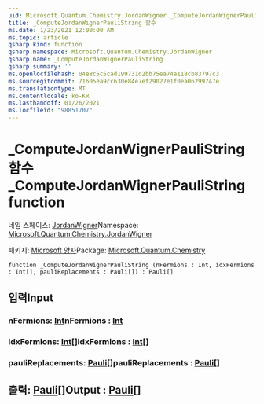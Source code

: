 ```yaml
---
uid: Microsoft.Quantum.Chemistry.JordanWigner._ComputeJordanWignerPauliString
title: _ComputeJordanWignerPauliString 함수
ms.date: 1/23/2021 12:00:00 AM
ms.topic: article
qsharp.kind: function
qsharp.namespace: Microsoft.Quantum.Chemistry.JordanWigner
qsharp.name: _ComputeJordanWignerPauliString
qsharp.summary: ''
ms.openlocfilehash: 04e8c5c5cad199731d2bb75ea74a118cb83797c3
ms.sourcegitcommit: 71605ea9cc630e84e7ef29027e1f0ea06299747e
ms.translationtype: MT
ms.contentlocale: ko-KR
ms.lasthandoff: 01/26/2021
ms.locfileid: "98851707"
---
```

# <a name="_computejordanwignerpaulistring-function"></a><span data-ttu-id="9d36f-102">_ComputeJordanWignerPauliString 함수</span><span class="sxs-lookup"><span data-stu-id="9d36f-102">_ComputeJordanWignerPauliString function</span></span>

<span data-ttu-id="9d36f-103">네임 스페이스: [JordanWigner](xref:Microsoft.Quantum.Chemistry.JordanWigner)</span><span class="sxs-lookup"><span data-stu-id="9d36f-103">Namespace: [Microsoft.Quantum.Chemistry.JordanWigner](xref:Microsoft.Quantum.Chemistry.JordanWigner)</span></span>

<span data-ttu-id="9d36f-104">패키지: [Microsoft 양자](https://nuget.org/packages/Microsoft.Quantum.Chemistry)</span><span class="sxs-lookup"><span data-stu-id="9d36f-104">Package: [Microsoft.Quantum.Chemistry](https://nuget.org/packages/Microsoft.Quantum.Chemistry)</span></span>




```qsharp
function _ComputeJordanWignerPauliString (nFermions : Int, idxFermions : Int[], pauliReplacements : Pauli[]) : Pauli[]
```


## <a name="input"></a><span data-ttu-id="9d36f-105">입력</span><span class="sxs-lookup"><span data-stu-id="9d36f-105">Input</span></span>

### <a name="nfermions--int"></a><span data-ttu-id="9d36f-106">nFermions: [Int](xref:microsoft.quantum.lang-ref.int)</span><span class="sxs-lookup"><span data-stu-id="9d36f-106">nFermions : [Int](xref:microsoft.quantum.lang-ref.int)</span></span>




### <a name="idxfermions--int"></a><span data-ttu-id="9d36f-107">idxFermions: [Int](xref:microsoft.quantum.lang-ref.int)[]</span><span class="sxs-lookup"><span data-stu-id="9d36f-107">idxFermions : [Int](xref:microsoft.quantum.lang-ref.int)[]</span></span>




### <a name="paulireplacements--pauli"></a><span data-ttu-id="9d36f-108">pauliReplacements: [Pauli](xref:microsoft.quantum.lang-ref.pauli)[]</span><span class="sxs-lookup"><span data-stu-id="9d36f-108">pauliReplacements : [Pauli](xref:microsoft.quantum.lang-ref.pauli)[]</span></span>





## <a name="output--pauli"></a><span data-ttu-id="9d36f-109">출력: [Pauli](xref:microsoft.quantum.lang-ref.pauli)[]</span><span class="sxs-lookup"><span data-stu-id="9d36f-109">Output : [Pauli](xref:microsoft.quantum.lang-ref.pauli)[]</span></span>

